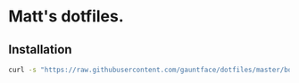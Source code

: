 # Matt's dotfiles.

## Installation

```bash
curl -s "https://raw.githubusercontent.com/gauntface/dotfiles/master/bootstrap.sh" |  sudo -E bash -
```